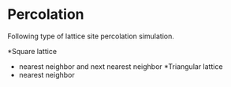 # Percolation

Following type of lattice site percolation simulation.

*Square lattice
 * nearest neighbor and next nearest neighbor
*Triangular lattice
 * nearest neighbor

